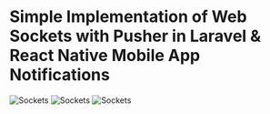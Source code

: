 # Simple Implementation of Web Sockets with Pusher in Laravel & React Native Mobile App Notifications
![Sockets](https://projects.arslanstack.com/photos/exponotif1.jpeg)
![Sockets](https://projects.arslanstack.com/photos/exponotif2.jpeg)
![Sockets](https://projects.arslanstack.com/photos/websockets.png)
